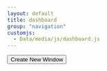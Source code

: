 ```yaml
---
layout: default
title: dashboard
group: "navigation"
customjs:
  - Data/media/js/dashboard.js
---
```

<div id="o-resizable">
 <div><button type="button" class="btn" id="spawn">Create New Window</button></div>
 <div style="width: 970px; height: 600px; position: relative;" class="panel panel-primary contpanel" id="o-draggable"></div>
</div>
